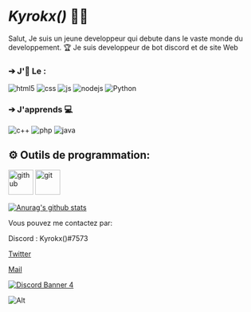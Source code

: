 # **_Kyrokx()_** 👋🏿

Salut, Je suis un jeune developpeur qui debute dans le vaste monde du developpement. 🏆 Je suis developpeur de bot discord et  de site Web


### ➔ J'🧡 Le :

<p>
  <img alt="html5" src="https://img.shields.io/badge/-HTML5-E34F26?style=flat-square&logo=html5&logoColor=white" />
  <img alt="css" src="https://img.shields.io/badge/-CSS-00A6FF?style=flat-square&logo=css3&logoColor=white" />
  <img alt="js" src="https://img.shields.io/badge/-Javascript-FFEE00?style=flat-square&logo=javascript&logoColor=black" />
  <img alt="nodejs" src="https://img.shields.io/badge/-NodeJS-43853D?style=flat-square&logo=Node.js&logoColor=white" />
  <img alt="Python" src="https://img.shields.io/badge/Python-Python-yellowgreen" />

</p>



### ➔ J'apprends 💻

<p>
  <img alt="c++" src="https://img.shields.io/badge/C%2B%2B-C%2B%2B-blue" />
  <img alt="php" src="https://img.shields.io/badge/Php-Php-violet" />
  <img alt="java" src="https://img.shields.io/badge/Java-Java-orange" />
</p>


## ⚙️ Outils de programmation:
<p>
  <img alt="github" width="50px" src="https://raw.githubusercontent.com/coderjojo/coderjojo/master/img/github.svg"/>
    <img alt="git" width="50px" src="https://upload.wikimedia.org/wikipedia/commons/thumb/3/3f/Git_icon.svg/97px-Git_icon.svg.png"/ >
</p>



[![Anurag's github stats](https://github-readme-stats.vercel.app/api?username=Kyrokx&show_icons=true&theme=radical)](https://github.com/anuraghazra/github-readme-stats)


Vous pouvez me contactez par:

Discord : Kyrokx()#7573


[Twitter](https://twitter.com/Kyrokx_Gaming)


[Mail](mailto:kyrokxdev@gmail.com)

[![Discord Banner 4](824361195444109323)](https://discord.gg/rPS55gBvpz)


![Alt](https://cdn.discordapp.com/attachments/782722583681564703/793773913666617344/gif.gif)
